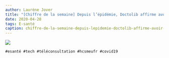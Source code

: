 ```yaml
---
author: Laurène Jover
title: "[Chiffre de la semaine] Depuis l’épidémie, Doctolib affirme avoir réalisé 2,5 millions de téléconsultations."
date: 2020-04-28
tags: E-santé
caption: chiffre-de-la-semaine-depuis-lepidemie-doctolib-affirme-avoir-realise-25-millions-de-teleconsultations.webp
---
```


![](/2020-04-28_chiffre-de-la-semaine-depuis-lepidemie-doctolib-affirme-avoir-realise-25-millions-de-teleconsultations/chiffre-de-la-semaine-wordpress-kozea-group-770x578px.png)

    #esanté #tech #téléconsultation #hcsmeufr #covid19

